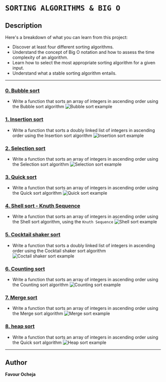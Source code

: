 # `SORTING ALGORITHMS & BIG O`

## Description
Here's a breakdown of what you can learn from this project:

- Discover at least four different sorting algorithms.
- Understand the concept of Big O notation and how to assess the time complexity of an algorithm.
- Learn how to select the most appropriate sorting algorithm for a given input.
- Understand what a stable sorting algorithm entails.

---

### [0. Bubble sort](0-bubble_sort.c)
* Write a function that sorts an array of integers in ascending order using the Bubble sort algorithm
![Bubble sort example](https://codepumpkin.com/wp-content/uploads/2017/10/BubbleSort_Avg_case.gif)

### [1. Insertion sort](1-insertion_sort_list.c)
* Write a function that sorts a doubly linked list of integers in ascending order using the Insertion sort algorithm
![Insertion sort example](http://www.xybernetics.com/techtalk/SortingAlgorithmsExplained/images/InsertionEg01.gif)

### [2. Selection sort ](2-selection_sort.c)
* Write a function that sorts an array of integers in ascending order using the Selection sort algorithm
![Selection sort example](https://miro.medium.com/v2/resize:fit:1400/1*5WXRN62ddiM_Gcf4GDdCZg.gif)


### [3. Quick sort](3-quick_sort.c)
* Write a function that sorts an array of integers in ascending order using the Quick sort algorithm
![Quick sort example](http://www.xybernetics.com/techtalk/SortingAlgorithmsExplained/images/quick2.gif)

### [4. Shell sort - Knuth Sequence](100-shell_sort.c)
* Write a function that sorts an array of integers in ascending order using the Shell sort algorithm, using the `Knuth Sequence`
![Shell sort example](https://lamfo-unb.github.io/img/Sorting-algorithms/Shell_Sort_Algorithm.gif)


### [5. Cocktail shaker sort](101-cocktail_sort_list.c)
* Write a function that sorts a doubly linked list of integers in ascending order using the Cocktail shaker sort algorithm
![Coctail shaker sort example](https://upload.wikimedia.org/wikipedia/commons/e/ef/Sorting_shaker_sort_anim.gif)


### [6. Counting sort](102-counting_sort.c)
* Write a function that sorts an array of integers in ascending order using the Counting sort algorithm
![Counting sort example](https://gabrielghe.github.io/assets/themes/images/2016-03-09-counting-sort.gif)


### [7. Merge sort](103-merge_sort.c)
* Write a function that sorts an array of integers in ascending order using the Merge sort algorithm
![Merge sort example](https://i.imgur.com/HU2tfzo.gif)


### [8. heap sort](104-heap_sort.c)
* Write a function that sorts an array of integers in ascending order using the Quick sort algorithm
![Heap sort example](https://upload.wikimedia.org/wikipedia/commons/4/4d/Heapsort-example.gif)

---

## Author
**Favour Ocheja**
